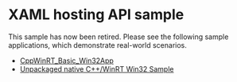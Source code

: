 # XAML hosting API sample	

This sample has now been retired. Please see the following sample applications, which demonstrate real-world scenarios.

- [CppWinRT_Basic_Win32App](https://github.com/microsoft/Xaml-Islands-Samples/tree/master/Standalone_Samples/CppWinRT_Basic_Win32App)
- [Unpackaged native C++/WinRT Win32 Sample](https://github.com/microsoft/Xaml-Islands-Samples/tree/master/Samples/Win32)
